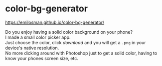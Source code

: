 # color-bg-generator
https://emilosman.github.io/color-bg-generator/

Do you enjoy having a solid color background on your phone?  
I made a small color picker app.  
Just choose the color, click _download_ and you will get a `.png` in your device's native resolution.  
No more dicking around with Photoshop just to get a solid color, having to know your phones screen size, etc.  
